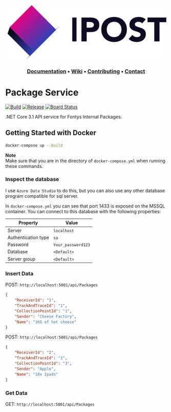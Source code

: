![ipost-logo](https://github.com/FIPost/docs/blob/master/assets/logo-name.png?raw=true)
<h3 align="middle">
  <a href="https://github.com/FIPost/docs">Documentation</a>
  <a>•</a>
  <a href="https://github.com/FIPost/docs/wiki">Wiki</a>
  <a>•</a>
  <a href="https://github.com/FIPost/docs/blob/master/CONTRIBUTING.md">Contributing</a>
  <a>•</a>
  <a href="https://github.com/FIPost/docs/blob/master/CONTACT.md">Contact</a>
</h3>

# Package Service
[![Build](https://github.com/FIPost/pakketservice/actions/workflows/build-and-test.yml/badge.svg)](https://github.com/FIPost/pakketservice/actions/workflows/build.yml)
[![Release](https://github.com/FIPost/pakketservice/actions/workflows/docker-publish.yml/badge.svg)](https://github.com/FIPost/pakketservice/actions/workflows/docker-publish.yml)
[![Board Status](https://dev.azure.com/405273/a464a51f-a9d3-415a-983c-ecc9f9e1e117/e58d8192-5262-4682-856c-da357d004679/_apis/work/boardbadge/8203b7d2-166a-4745-ab05-5fc958846334)](https://dev.azure.com/405273/a464a51f-a9d3-415a-983c-ecc9f9e1e117/_boards/board/t/e58d8192-5262-4682-856c-da357d004679/Microsoft.RequirementCategory)

.NET Core 3.1 API service for Fontys Internal Packages.

## Getting Started with Docker
```zsh
docker-compose up --build
```

<b>Note</b><br/>
Make sure that you are in the directory of `docker-compose.yml` when running these commands.

### Inspect the database
I use `Azure Data Studio` to do this, but you can also use any other database program compatible for sql server.

In `docker-compose.yml` you can see that port 1433 is exposed on the MSSQL container. You can connect to this database with the following properties:

| Property | Value       |
|--------------|-------------|
| Server | `localhost`          |
| Authentication type | `sa`    |
| Password | `Your_password123` |
| Database | `<Default>`        |
| Server group | `<Default>`    |


### Insert Data
POST: `http://localhost:5001/api/Packages`

```json
{
    "ReceiverId": "1",
    "TrackAndTraceId": "1",
    "CollectionPointId": "1",
    "Sender": "Cheese Factory",
    "Name": "1KG of hot cheese"
}
```

POST: `http://localhost:5001/api/Packages`
```json
{
    "ReceiverId": "2",
    "TrackAndTraceId": "3",
    "CollectionPointId": "3",
    "Sender": "Apple",
    "Name": "10x Ipads"
}
```

### Get Data
GET: `http://localhost:5001/api/Packages`
